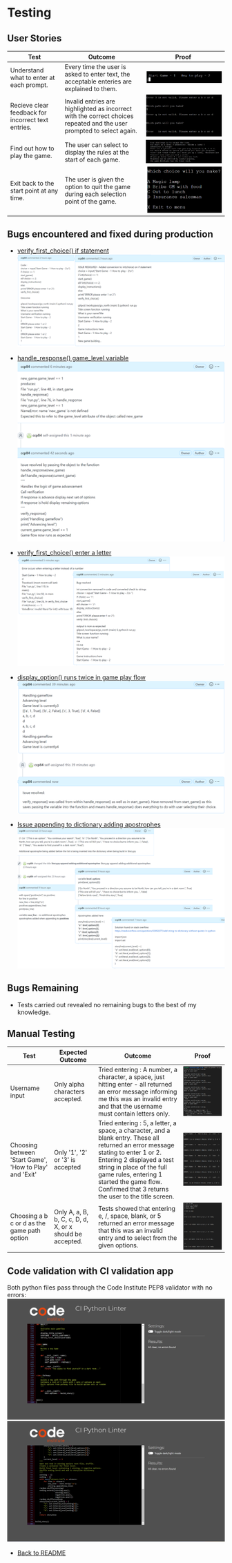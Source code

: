 # Testing

## User Stories

| Test  | Outcome | Proof |
|----|--------|--------|
|Understand what to enter at each prompt.| Every time the user is asked to enter text, the acceptable enteries are explained to them. | ![User input example](documentation/user_choice.png)|
|Recieve clear feedback for incorrect text entries.|Invalid entries are highlighted as incorrect with the correct choices repeated and the user prompted to select again.|![Invalid entry example](documentation/invalid_choice.png)|
|Find out how to play the game.| The user can select to display the rules at the start of each game.|![Rules](documentation/rules.png)|
Exit back to the start point at any time. | The user is given the option to quit the game during each selection point of the game. | ![Exit screenshot](documentation/exit.png)

## Bugs encountered and fixed during production

* [verify_first_choice() if statement](https://github.com/ccp84/go_north/issues/1)
![Issue 1 screenshot](documentation/issue_1.png)

* [handle_response() game_level variable](https://github.com/ccp84/go_north/issues/2)
![Issue 2 screenshot](documentation/issue_2.png)

* [verify_first_choice() enter a letter](https://github.com/ccp84/go_north/issues/3)
![Issue 3 screenshot](documentation/issue_3.png)

* [display_option() runs twice in game play flow](https://github.com/ccp84/go_north/issues/4)
![Issue 4 screenshot](documentation/issue_4.png)

* [Issue appending to dictionary adding apostrophes](https://github.com/ccp84/go_north/issues/5)
![Issue 5 screenshot](documentation/issue_5.png)

## Bugs Remaining

* Tests carried out revealed no remaining bugs to the best of my knowledge.

## Manual Testing

| Test | Expected Outcome | Outcome | Proof |
| ---  | -----------------| ------- | ----- |
|Username input| Only alpha characters accepted. | Tried entering : A number, a character, a space, just hitting enter - all returned an error message informing me this was an invalid entry and that the username must contain letters only. | ![Username verification testing](documentation/player_name_testing.png) |
| Choosing between 'Start Game', 'How to Play' and 'Exit' | Only '1', '2' or '3' is accepted | Tried entering : 5, a letter, a space, a character, and a blank entry. These all returned an error message stating to enter 1 or 2. Entering 2 displayed a test string in place of the full game rules, entering 1 started the game flow. Confirmed that 3 returns the user to the title screen. | ![Initial choice testing](documentation/initial_choice_testing.png) |
| Choosing a b c or d as the game path option | Only A, a, B, b, C, c, D, d, X, or x should be accepted. | Tests showed that entering e, /, space, blank, or 5 returned an error message that this was an invalid entry and to select from the given options. | ![User path testing](documentation/game_path_choice_test.png) |


## Code validation with CI validation app

Both python files pass through the Code Institute PEP8 validator with no errors:
![run.py screenshot](documentation/runpy_verify.png)
![story.py screenshot](documentation/storypy_verify.png)


* [Back to README](README.md)